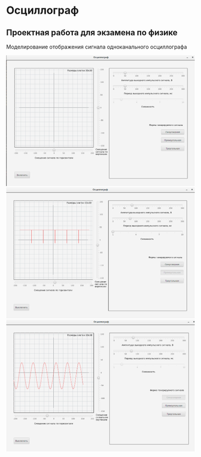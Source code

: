 # Осциллограф
## Проектная работа для экзамена по физике
Моделирование отображения сигнала одноканального осциллографа

![](screenshots/OfflineMode.png?raw=true "Выключенное состояние")
![](screenshots/PulseMode.png?raw=true "Импульсный сигнал")
![](screenshots/SinusMode.png?raw=true "Синусоидальный сигнал")

